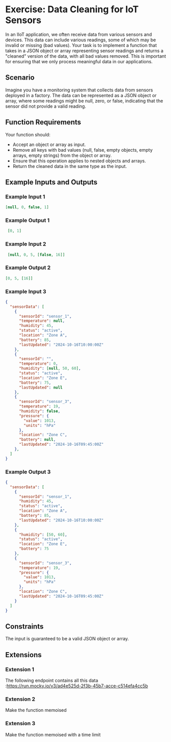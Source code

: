 # Exercise: Data Cleaning for IoT Sensors

In an IIoT application, we often receive data from various sensors and devices. This data can include various readings, some of which may be invalid or missing (bad values). Your task is to implement a function that takes in a JSON object or array representing sensor readings and returns a "cleaned" version of the data, with all bad values removed. This is important for ensuring that we only process meaningful data in our applications.

## Scenario

 Imagine you have a monitoring system that collects data from sensors deployed in a factory. The data can be represented as a JSON object or array, where some readings might be null, zero, or false, indicating that the sensor did not provide a valid reading.

## Function Requirements

Your function should:

- Accept an object or array as input.
- Remove all keys with bad values (null, false, empty objects, empty arrays, empty strings) from the object or array.
- Ensure that this operation applies to nested objects and arrays.
- Return the cleaned data in the same type as the input.

## Example Inputs and Outputs

### Example Input 1

```json
[null, 0, false, 1]
```

### Example Output 1

```json
 [0, 1]
 ```

### Example Input 2

```json
 [null, 0, 5, [false, 16]]
```

### Example Output 2

```json
[0, 5, [16]]
```

### Example Input 3

```json
{
  "sensorData": [
    {
      "sensorId": "sensor_1",
      "temperature": null,
      "humidity": 45,
      "status": "active",
      "location": "Zone A",
      "battery": 85,
      "lastUpdated": "2024-10-16T10:00:00Z"
    },
    {
      "sensorId": "",
      "temperature": 0,
      "humidity": [null, 50, 60],
      "status": "active",
      "location": "Zone E",
      "battery": 75,
      "lastUpdated": null
    },
    {
      "sensorId": "sensor_3",
      "temperature": 19,
      "humidity": false,
      "pressure": {
        "value": 1013,
        "units": "hPa"
      },
      "location": "Zone C",
      "battery": null,
      "lastUpdated": "2024-10-16T09:45:00Z"
    },
  ]
}
```

### Example Output 3

```json
{
  "sensorData": [
    {
      "sensorId": "sensor_1",
      "humidity": 45,
      "status": "active",
      "location": "Zone A",
      "battery": 85,
      "lastUpdated": "2024-10-16T10:00:00Z"
    },
    {
      "humidity": [50, 60],
      "status": "active",
      "location": "Zone E",
      "battery": 75
    },
    {
      "sensorId": "sensor_3",
      "temperature": 19,
      "pressure": {
        "value": 1013,
        "units": "hPa"
      },
      "location": "Zone C",
      "lastUpdated": "2024-10-16T09:45:00Z"
    }
  ]
}
```

## Constraints

The input is guaranteed to be a valid JSON object or array.

## Extensions

### Extension 1

The following endpoint contains all this data :<https://run.mocky.io/v3/ad4e525d-2f3b-45b7-acce-c514efa4cc5b>

### Extension 2

Make the function memoised

### Extension 3

Make the function memoised with a time limit
